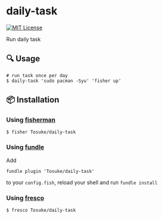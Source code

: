 # daily-task

[![MIT License][mit-badge]](LICENSE)

Run daily task


## :mag: Usage

```fish
# run task once per day
$ daily-task 'sudo pacman -Syu' 'fisher up'
```


## :package: Installation
### Using [fisherman]
```shell
$ fisher Tosuke/daily-task
```

### Using [fundle]
Add
```fish
fundle plugin 'Tosuke/daily-task'
```
to your `config.fish`, reload your shell and run `fundle install`


### Using [fresco]
```shell
$ fresco Tosuke/daily-task
```

[mit-badge]: https://img.shields.io/badge/license-MIT-blue.svg?style=flat
[travis-link]: https://travis-ci.org/Tosuke/daily-task
[travis-badge]: https://img.shields.io/travis/Tosuke/daily-task.svg
[fisherman]: https://github.com/fisherman/fisherman
[fundle]: https://github.com/tuvistavue/fundle
[fresco]: https://github.com/masa0x80/fresco
